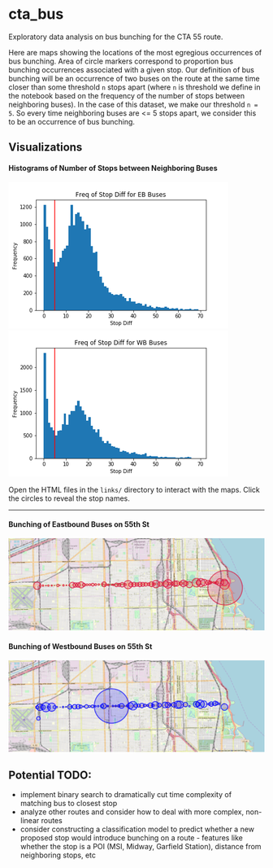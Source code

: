# cta_bus
Exploratory data analysis on bus bunching for the CTA 55 route.

Here are maps showing the locations of the most egregious occurrences of bus bunching. Area of circle markers correspond to proportion bus bunching occurrences associated with a given stop. Our definition of bus bunching will be an occurrence of two buses on the route at the same time closer than some threshold `n` stops apart (where `n` is threshold we define in the notebook based on the frequency of the number of stops between neighboring buses). In the case of this dataset, we make our threshold `n = 5`. So every time neighboring buses are <= 5 stops apart, we consider this to be an occurrence of bus bunching.

## Visualizations
#### Histograms of Number of Stops between Neighboring Buses
![CTA 55 Eastbound Histogram](pics/hist_EB.png)
![CTA 55 Westbound Histogram](pics/hist_WB.png)


Open the HTML files in the `links/` directory to interact with the maps. Click the circles to reveal the stop names.
___
#### Bunching of Eastbound Buses on 55th St
![CTA 55 Eastbound Route](pics/55_EB.PNG)

#### Bunching of Westbound Buses on 55th St
![CTA 55 Westbound Route](pics/55_WB.PNG)

## Potential TODO:
- implement binary search to dramatically cut time complexity of matching bus to closest stop
- analyze other routes and consider how to deal with more complex, non-linear routes
- consider constructing a classification model to predict whether a new proposed stop would introduce bunching on a route - features like whether the stop is a POI (MSI, Midway, Garfield Station), distance from neighboring stops, etc
